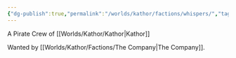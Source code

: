 ```yaml
---
{"dg-publish":true,"permalink":"/worlds/kathor/factions/whispers/","tags":["Kathor"]}
---
```


A Pirate Crew of [[Worlds/Kathor/Kathor\|Kathor]]

Wanted by [[Worlds/Kathor/Factions/The Company\|The Company]].
